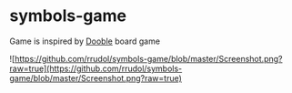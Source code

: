 # symbols-game

Game is inspired by [Dooble](https://rulesofplay.co.uk/products/dobble) board game

![https://github.com/rrudol/symbols-game/blob/master/Screenshot.png?raw=true](https://github.com/rrudol/symbols-game/blob/master/Screenshot.png?raw=true)
